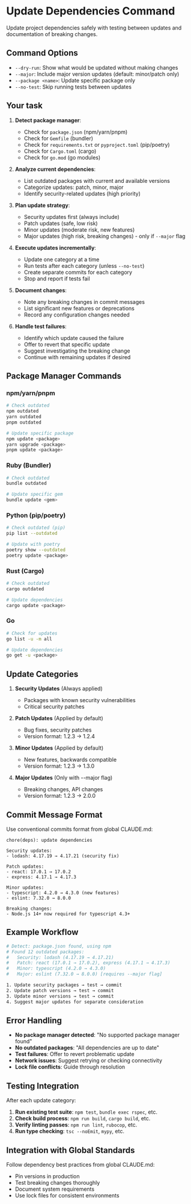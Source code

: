 # Update Dependencies Command

Update project dependencies safely with testing between updates and documentation of breaking changes.

## Command Options

- `--dry-run`: Show what would be updated without making changes
- `--major`: Include major version updates (default: minor/patch only)
- `--package <name>`: Update specific package only
- `--no-test`: Skip running tests between updates

## Your task

1. **Detect package manager**:
   - Check for `package.json` (npm/yarn/pnpm)
   - Check for `Gemfile` (bundler)
   - Check for `requirements.txt` or `pyproject.toml` (pip/poetry)
   - Check for `Cargo.toml` (cargo)
   - Check for `go.mod` (go modules)

2. **Analyze current dependencies**:
   - List outdated packages with current and available versions
   - Categorize updates: patch, minor, major
   - Identify security-related updates (high priority)

3. **Plan update strategy**:
   - Security updates first (always include)
   - Patch updates (safe, low risk)
   - Minor updates (moderate risk, new features)
   - Major updates (high risk, breaking changes) - only if `--major` flag

4. **Execute updates incrementally**:
   - Update one category at a time
   - Run tests after each category (unless `--no-test`)
   - Create separate commits for each category
   - Stop and report if tests fail

5. **Document changes**:
   - Note any breaking changes in commit messages
   - List significant new features or deprecations
   - Record any configuration changes needed

6. **Handle test failures**:
   - Identify which update caused the failure
   - Offer to revert that specific update
   - Suggest investigating the breaking change
   - Continue with remaining updates if desired

## Package Manager Commands

### npm/yarn/pnpm

```bash
# Check outdated
npm outdated
yarn outdated
pnpm outdated

# Update specific package
npm update <package>
yarn upgrade <package>
pnpm update <package>
```

### Ruby (Bundler)

```bash
# Check outdated
bundle outdated

# Update specific gem
bundle update <gem>
```

### Python (pip/poetry)

```bash
# Check outdated (pip)
pip list --outdated

# Update with poetry
poetry show --outdated
poetry update <package>
```

### Rust (Cargo)

```bash
# Check outdated
cargo outdated

# Update dependencies
cargo update <package>
```

### Go

```bash
# Check for updates
go list -u -m all

# Update dependencies
go get -u <package>
```

## Update Categories

1. **Security Updates** (Always applied)
   - Packages with known security vulnerabilities
   - Critical security patches

2. **Patch Updates** (Applied by default)
   - Bug fixes, security patches
   - Version format: 1.2.3 → 1.2.4

3. **Minor Updates** (Applied by default)
   - New features, backwards compatible
   - Version format: 1.2.3 → 1.3.0

4. **Major Updates** (Only with --major flag)
   - Breaking changes, API changes
   - Version format: 1.2.3 → 2.0.0

## Commit Message Format

Use conventional commits format from global CLAUDE.md:

```text
chore(deps): update dependencies

Security updates:
- lodash: 4.17.19 → 4.17.21 (security fix)

Patch updates:
- react: 17.0.1 → 17.0.2
- express: 4.17.1 → 4.17.3

Minor updates:
- typescript: 4.2.0 → 4.3.0 (new features)
- eslint: 7.32.0 → 8.0.0

Breaking changes:
- Node.js 14+ now required for typescript 4.3+
```

## Example Workflow

```bash
# Detect: package.json found, using npm
# Found 12 outdated packages:
#   Security: lodash (4.17.19 → 4.17.21)
#   Patch: react (17.0.1 → 17.0.2), express (4.17.1 → 4.17.3)
#   Minor: typescript (4.2.0 → 4.3.0)
#   Major: eslint (7.32.0 → 8.0.0) [requires --major flag]

1. Update security packages → test → commit
2. Update patch versions → test → commit
3. Update minor versions → test → commit
4. Suggest major updates for separate consideration
```

## Error Handling

- **No package manager detected**: "No supported package manager found"
- **No outdated packages**: "All dependencies are up to date"
- **Test failures**: Offer to revert problematic update
- **Network issues**: Suggest retrying or checking connectivity
- **Lock file conflicts**: Guide through resolution

## Testing Integration

After each update category:

1. **Run existing test suite**: `npm test`, `bundle exec rspec`, etc.
2. **Check build process**: `npm run build`, `cargo build`, etc.
3. **Verify linting passes**: `npm run lint`, `rubocop`, etc.
4. **Run type checking**: `tsc --noEmit`, `mypy`, etc.

## Integration with Global Standards

Follow dependency best practices from global CLAUDE.md:

- Pin versions in production
- Test breaking changes thoroughly
- Document system requirements
- Use lock files for consistent environments
